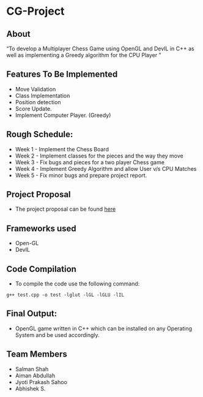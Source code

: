# CG-Project

## About
“To develop a Multiplayer Chess Game using OpenGL and DevIL in C++ as well as implementing a Greedy algorithm for the CPU Player ”

## Features To Be Implemented
* Move Validation
* Class Implementation
* Position detection
* Score Update.
* Implement Computer Player. (Greedy)

## Rough Schedule:
* Week 1 - Implement the Chess Board
* Week 2 - Implement classes for the pieces and the way they move
* Week 3 - Fix bugs and pieces for a two player Chess game
* Week 4 - Implement Greedy Algorithm and allow User v/s CPU Matches
* Week 5 - Fix minor bugs and prepare project report.

## Project Proposal
* The project proposal can be found [here](https://docs.google.com/document/d/1z37KSzulZ_Y5sp6k8m_MwR439biY_9VneI7TwzkIz5g/edit?usp=sharing)

## Frameworks used
* Open-GL 
* DevIL

## Code Compilation
* To compile the code use the following command:
```
g++ test.cpp -o test -lglut -lGL -lGLU -lIL
```

## Final Output:
* OpenGL game written in C++ which can be installed on any Operating System and be used accordingly.

## Team Members
* Salman Shah
* Aiman Abdullah
* Jyoti Prakash Sahoo
* Abhishek S.
